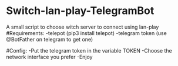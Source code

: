 # Switch-lan-play-TelegramBot
A small script to choose witch server to connect using lan-play
#Requirements:
-telepot (pip3 install telepot)
-telegram token (use @BotFather on telegram to get one)

#Config:
-Put the telegram token in the variable TOKEN
-Choose the network interface you prefer
-Enjoy
